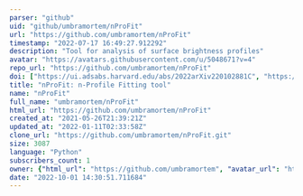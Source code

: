 ```yaml
---
parser: "github"
uid: "github/umbramortem/nProFit"
url: "https://github.com/umbramortem/nProFit"
timestamp: "2022-07-17 16:49:27.912292"
description: "Tool for analysis of surface brightness profiles"
avatar: "https://avatars.githubusercontent.com/u/5048671?v=4"
repo_url: "https://github.com/umbramortem/nProFit"
doi: ["https://ui.adsabs.harvard.edu/abs/2022arXiv220102881C", "https://ui.adsabs.harvard.edu/abs/2022ascl.soft01014C/abstract"]
title: "nProFit: n-Profile Fitting tool"
name: "nProFit"
full_name: "umbramortem/nProFit"
html_url: "https://github.com/umbramortem/nProFit"
created_at: "2021-05-26T21:39:21Z"
updated_at: "2022-01-11T02:33:58Z"
clone_url: "https://github.com/umbramortem/nProFit.git"
size: 3087
language: "Python"
subscribers_count: 1
owner: {"html_url": "https://github.com/umbramortem", "avatar_url": "https://avatars.githubusercontent.com/u/5048671?v=4", "login": "umbramortem", "type": "User"}
date: "2022-10-01 14:30:51.711684"
---
```

